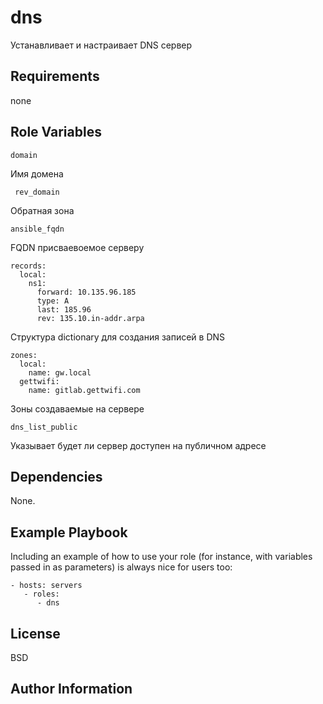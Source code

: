 dns
=========

Устанавливает и настраивает DNS сервер

Requirements
------------

none

Role Variables
--------------

    domain
    
Имя домена

     rev_domain
    
Обратная зона

    ansible_fqdn
    
FQDN присваевоемое серверу

    records:
      local:
        ns1:
          forward: 10.135.96.185
          type: A
          last: 185.96
          rev: 135.10.in-addr.arpa
    
Структура dictionary для создания записей в DNS

    zones:
      local:
        name: gw.local
      gettwifi:
        name: gitlab.gettwifi.com
    
Зоны создаваемые на сервере

    dns_list_public
    
Указывает будет ли сервер доступен на публичном адресе
  

Dependencies
------------

None.

Example Playbook
----------------

Including an example of how to use your role (for instance, with variables passed in as parameters) is always nice for users too:

    - hosts: servers
       - roles:
          - dns

License
-------

BSD

Author Information
------------------


